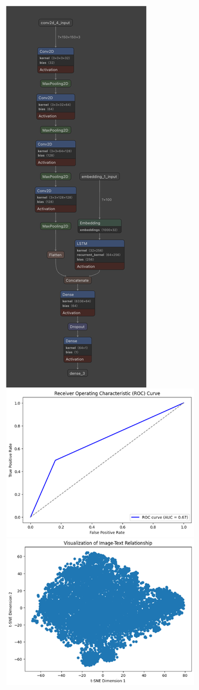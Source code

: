 <img src="https://github.com/siddhu1716/PreCog_Submission/blob/main/Task_3/Model.png"/>
<img src="https://github.com/siddhu1716/PreCog_Submission/blob/main/Task_3/ROC_Curve.png"/>
<img src="https://github.com/siddhu1716/PreCog_Submission/blob/main/Task_3/Data_Visualization.png"/>
